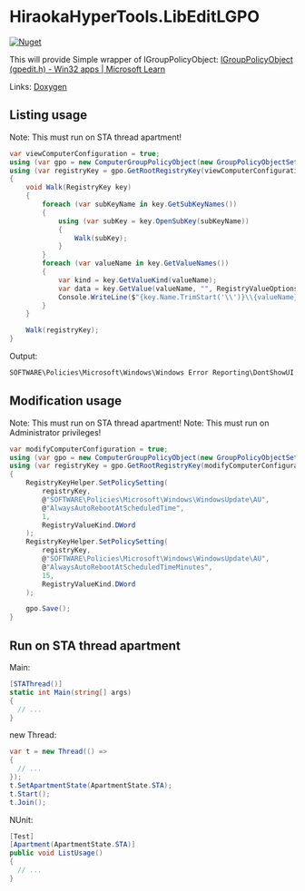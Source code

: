 # HiraokaHyperTools.LibEditLGPO

[![Nuget](https://img.shields.io/nuget/v/HiraokaHyperTools.LibEditLGPO)](https://www.nuget.org/packages/HiraokaHyperTools.LibEditLGPO)

This will provide Simple wrapper of IGroupPolicyObject: [IGroupPolicyObject (gpedit.h) - Win32 apps | Microsoft Learn](https://learn.microsoft.com/en-us/windows/win32/api/gpedit/nn-gpedit-igrouppolicyobject)

Links: [Doxygen](https://hiraokahypertools.github.io/LibEditLGPO/html/)

## Listing usage

Note: This must run on STA thread apartment!

```cs
var viewComputerConfiguration = true;
using (var gpo = new ComputerGroupPolicyObject(new GroupPolicyObjectSettings(loadRegistryInfo: true, readOnly: true)))
using (var registryKey = gpo.GetRootRegistryKey(viewComputerConfiguration ? GroupPolicySection.Machine : GroupPolicySection.User))
{
    void Walk(RegistryKey key)
    {
        foreach (var subKeyName in key.GetSubKeyNames())
        {
            using (var subKey = key.OpenSubKey(subKeyName))
            {
                Walk(subKey);
            }
        }
        foreach (var valueName in key.GetValueNames())
        {
            var kind = key.GetValueKind(valueName);
            var data = key.GetValue(valueName, "", RegistryValueOptions.DoNotExpandEnvironmentNames);
            Console.WriteLine($"{key.Name.TrimStart('\\')}\\{valueName} = {data}");
        }
    }

    Walk(registryKey);
}
```

Output:

```txt
SOFTWARE\Policies\Microsoft\Windows\Windows Error Reporting\DontShowUI = 0
```

## Modification usage

Note: This must run on STA thread apartment!
Note: This must run on Administrator privileges!

```cs
var modifyComputerConfiguration = true;
using (var gpo = new ComputerGroupPolicyObject(new GroupPolicyObjectSettings(loadRegistryInfo: true, readOnly: false)))
using (var registryKey = gpo.GetRootRegistryKey(modifyComputerConfiguration ? GroupPolicySection.Machine : GroupPolicySection.User))
{
    RegistryKeyHelper.SetPolicySetting(
        registryKey,
        @"SOFTWARE\Policies\Microsoft\Windows\WindowsUpdate\AU",
        @"AlwaysAutoRebootAtScheduledTime",
        1,
        RegistryValueKind.DWord
    );
    RegistryKeyHelper.SetPolicySetting(
        registryKey,
        @"SOFTWARE\Policies\Microsoft\Windows\WindowsUpdate\AU",
        @"AlwaysAutoRebootAtScheduledTimeMinutes",
        15,
        RegistryValueKind.DWord
    );

    gpo.Save();
}
```

## Run on STA thread apartment

Main:

```cs
[STAThread()]
static int Main(string[] args)
{
  // ...
}
```

new Thread:

```cs
var t = new Thread(() =>
{
  // ...
});
t.SetApartmentState(ApartmentState.STA);
t.Start();
t.Join();
```

NUnit:

```cs
[Test]
[Apartment(ApartmentState.STA)]
public void ListUsage()
{
  // ...
}
```
